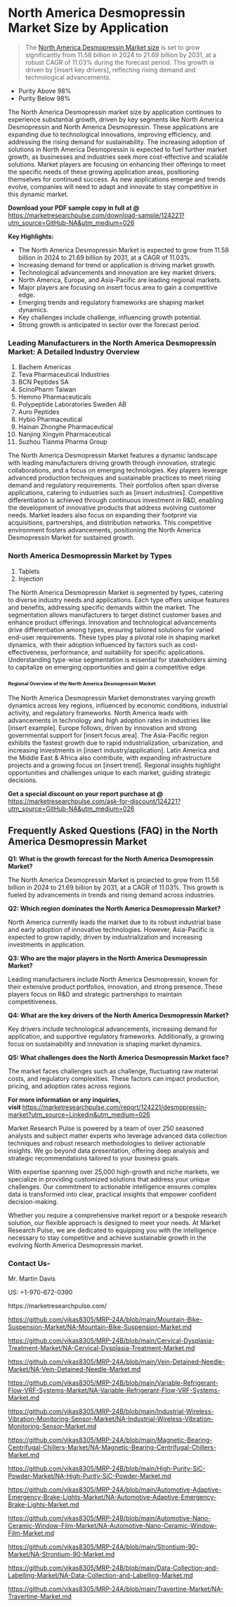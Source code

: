 <h1>North America Desmopressin Market&nbsp;Size by Application</h1><blockquote><p>The <a href="https://marketresearchpulse.com/download-sample/124221?utm_source=GitHub-NA&amp;utm_medium=026">North America Desmopressin Market size</a> is set to grow significantly from 11.58 billion in 2024 to 21.69 billion by 2031, at a robust CAGR of 11.03% during the forecast period. This growth is driven by [insert key drivers], reflecting rising demand and technological advancements.</p></blockquote><ul><li>Purity Above 98%<li> Purity Below 98%</li></ul><p>The North America Desmopressin market size by application continues to experience substantial growth, driven by key segments like North America Desmopressin and North America Desmopressin. These applications are expanding due to technological innovations, improving efficiency, and addressing the rising demand for sustainability. The increasing adoption of solutions in North America Desmopressin is expected to fuel further market growth, as businesses and industries seek more cost-effective and scalable solutions. Market players are focusing on enhancing their offerings to meet the specific needs of these growing application areas, positioning themselves for continued success. As new applications emerge and trends evolve, companies will need to adapt and innovate to stay competitive in this dynamic market.</p><p><strong>Download your PDF sample copy in full at @ </strong><a href="https://marketresearchpulse.com/download-sample/124221?utm_source=GitHub-NA&amp;utm_medium=026">https://marketresearchpulse.com/download-sample/124221?utm_source=GitHub-NA&amp;utm_medium=026</a></p><p><strong>Key Highlights: </strong></p><ul><li>The North America Desmopressin Market is expected to grow from 11.58 billion in 2024 to 21.69 billion by 2031, at a CAGR of 11.03%.</li><li>Increasing demand for trend or application is driving market growth.</li><li>Technological advancements and innovation are key market drivers.</li><li>North America, Europe, and Asia-Pacific are leading regional markets.</li><li>Major players are focusing on insert focus area to gain a competitive edge.</li><li>Emerging trends and regulatory frameworks are shaping market dynamics.</li><li>Key challenges include challenge, influencing growth potential.</li><li>Strong growth is anticipated in sector over the forecast period.</li></ul><h3>Leading Manufacturers in the North America Desmopressin Market: A Detailed Industry Overview</h3><ol><li>Bachem Americas</li><li>Teva Pharmaceutical Industries</li><li>BCN Peptides SA</li><li>ScinoPharm Taiwan</li><li>Hemmo Pharmaceuticals</li><li>Polypeptide Laboratories Sweden AB</li><li>Auro Peptides</li><li>Hybio Pharmaceutical</li><li>Hainan Zhonghe Pharmaceutical</li><li>Nanjing Xingyin Pharmaceutical</li><li>Suzhou Tianma Pharma Group</li></ol><div class="flex max-w-full flex-col flex-grow"><div class="min-h-8 text-message flex w-full flex-col items-end gap-2 whitespace-normal break-words [.text-message+&amp;]:mt-5" dir="auto" data-message-author-role="assistant" data-message-id="fd8432e4-4910-450d-b182-61b7bfb0a01f" data-message-model-slug="gpt-4o"><div class="flex w-full flex-col gap-1 empty:hidden first:pt-[3px]"><div class="markdown prose w-full break-words dark:prose-invert light"><p>The North America Desmopressin Market features a dynamic landscape with leading manufacturers driving growth through innovation, strategic collaborations, and a focus on emerging technologies. Key players leverage advanced production techniques and sustainable practices to meet rising demand and regulatory requirements. Their portfolios often span diverse applications, catering to industries such as [insert industries]. Competitive differentiation is achieved through continuous investment in R&amp;D, enabling the development of innovative products that address evolving customer needs. Market leaders also focus on expanding their footprint via acquisitions, partnerships, and distribution networks. This competitive environment fosters advancements, positioning the North America Desmopressin Market for sustained growth.</p></div></div></div></div><h3>North America Desmopressin Market by Types</h3><ol><li>Tablets<li> Injection</li></ol><div class="flex max-w-full flex-col flex-grow"><div class="min-h-8 text-message flex w-full flex-col items-end gap-2 whitespace-normal break-words [.text-message+&amp;]:mt-5" dir="auto" data-message-author-role="assistant" data-message-id="084470be-0bb7-4664-bddf-5156b4f41249" data-message-model-slug="gpt-4o-mini"><div class="flex w-full flex-col gap-1 empty:hidden first:pt-[3px]"><div class="markdown prose w-full break-words dark:prose-invert light"><p>The North America Desmopressin Market is segmented by types, catering to diverse industry needs and applications. Each type offers unique features and benefits, addressing specific demands within the market. The segmentation allows manufacturers to target distinct customer bases and enhance product offerings. Innovation and technological advancements drive differentiation among types, ensuring tailored solutions for varied end-user requirements. These types play a pivotal role in shaping market dynamics, with their adoption influenced by factors such as cost-effectiveness, performance, and suitability for specific applications. Understanding type-wise segmentation is essential for stakeholders aiming to capitalize on emerging opportunities and gain a competitive edge.</p></div></div></div></div><h3><span style="font-size: 11px;">Regional Overview of the North America Desmopressin Market</span></h3><div class="flex max-w-full flex-col flex-grow"><div class="min-h-8 text-message flex w-full flex-col items-end gap-2 whitespace-normal break-words [.text-message+&amp;]:mt-5" dir="auto" data-message-author-role="assistant" data-message-id="e9038762-ce64-4e30-91c9-9bd413514231" data-message-model-slug="gpt-4o-mini"><div class="flex w-full flex-col gap-1 empty:hidden first:pt-[3px]"><div class="markdown prose w-full break-words dark:prose-invert light"><p>The North America Desmopressin Market demonstrates varying growth dynamics across key regions, influenced by economic conditions, industrial activity, and regulatory frameworks. North America leads with advancements in technology and high adoption rates in industries like [insert example]. Europe follows, driven by innovation and strong governmental support for [insert focus area]. The Asia-Pacific region exhibits the fastest growth due to rapid industrialization, urbanization, and increasing investments in [insert industry/application]. Latin America and the Middle East &amp; Africa also contribute, with expanding infrastructure projects and a growing focus on [insert trend]. Regional insights highlight opportunities and challenges unique to each market, guiding strategic decisions.</p></div></div></div></div><p><strong>Get a special discount on your report purchase at @ </strong><a href="https://marketresearchpulse.com/ask-for-discount/124221?utm_source=GitHub-NA&amp;utm_medium=026">https://marketresearchpulse.com/ask-for-discount/124221?utm_source=GitHub-NA&amp;utm_medium=026</a></p><h2>Frequently Asked Questions (FAQ) in the North America Desmopressin Market</h2><p><strong>Q1: What is the growth forecast for the North America Desmopressin Market?</strong></p><p>The North America Desmopressin Market is projected to grow from 11.58 billion in 2024 to 21.69 billion by 2031, at a CAGR of 11.03%. This growth is fueled by advancements in trends and rising demand across industries.</p><p><strong>Q2: Which region dominates the North America Desmopressin Market?</strong></p><p>North America currently leads the market due to its robust industrial base and early adoption of innovative technologies. However, Asia-Pacific is expected to grow rapidly, driven by industrialization and increasing investments in application.</p><p><strong>Q3: Who are the major players in the North America Desmopressin Market?</strong></p><p>Leading manufacturers include North America Desmopressin, known for their extensive product portfolios, innovation, and strong presence. These players focus on R&amp;D and strategic partnerships to maintain competitiveness.</p><p><strong>Q4: What are the key drivers of the North America Desmopressin Market?</strong></p><p>Key drivers include technological advancements, increasing demand for application, and supportive regulatory frameworks. Additionally, a growing focus on sustainability and innovation is shaping market dynamics.</p><p><strong>Q5: What challenges does the North America Desmopressin Market face?</strong></p><p>The market faces challenges such as challenge, fluctuating raw material costs, and regulatory complexities. These factors can impact production, pricing, and adoption rates across regions.</p><p><strong>For more information or any inquiries, visit&nbsp;</strong><a href="https://marketresearchpulse.com/report/124221/desmopressin-market?utm_source=Linkedin&utm_medium=026">https://marketresearchpulse.com/report/124221/desmopressin-market?utm_source=Linkedin&utm_medium=026</a></p><p>Market Research Pulse is powered by a team of over 250 seasoned analysts and subject matter experts who leverage advanced data collection techniques and robust research methodologies to deliver actionable insights. We go beyond data presentation, offering deep analysis and strategic recommendations tailored to your business goals.</p><p>With expertise spanning over 25,000 high-growth and niche markets, we specialize in providing customized solutions that address your unique challenges. Our commitment to actionable intelligence ensures complex data is transformed into clear, practical insights that empower confident decision-making.</p><p>Whether you require a comprehensive market report or a bespoke research solution, our flexible approach is designed to meet your needs. At Market Research Pulse, we are dedicated to equipping you with the intelligence necessary to stay competitive and achieve sustainable growth in the evolving North America Desmopressin market.</p><h3><strong>Contact Us-</strong></h3><p>Mr. Martin Davis</p><p>US: +1-970-672-0390</p><p>https://marketresearchpulse.com/</p><p><a href="https://github.com/vikas8305/MRP-24A/blob/main/Mountain-Bike-Suspension-Market/NA-Mountain-Bike-Suspension-Market.md">https://github.com/vikas8305/MRP-24A/blob/main/Mountain-Bike-Suspension-Market/NA-Mountain-Bike-Suspension-Market.md</a></p><p><a href="https://github.com/vikas8305/MRP-24B/blob/main/Cervical-Dysplasia-Treatment-Market/NA-Cervical-Dysplasia-Treatment-Market.md">https://github.com/vikas8305/MRP-24B/blob/main/Cervical-Dysplasia-Treatment-Market/NA-Cervical-Dysplasia-Treatment-Market.md</a></p><p><a href="https://github.com/vikas8305/MRP-24A/blob/main/Vein-Detained-Needle-Market/NA-Vein-Detained-Needle-Market.md">https://github.com/vikas8305/MRP-24A/blob/main/Vein-Detained-Needle-Market/NA-Vein-Detained-Needle-Market.md</a></p><p><a href="https://github.com/vikas8305/MRP-24B/blob/main/Variable-Refrigerant-Flow-VRF-Systems-Market/NA-Variable-Refrigerant-Flow-VRF-Systems-Market.md">https://github.com/vikas8305/MRP-24B/blob/main/Variable-Refrigerant-Flow-VRF-Systems-Market/NA-Variable-Refrigerant-Flow-VRF-Systems-Market.md</a></p><p><a href="https://github.com/vikas8305/MRP-24B/blob/main/Industrial-Wireless-Vibration-Monitoring-Sensor-Market/NA-Industrial-Wireless-Vibration-Monitoring-Sensor-Market.md">https://github.com/vikas8305/MRP-24B/blob/main/Industrial-Wireless-Vibration-Monitoring-Sensor-Market/NA-Industrial-Wireless-Vibration-Monitoring-Sensor-Market.md</a></p><p><a href="https://github.com/vikas8305/MRP-24A/blob/main/Magnetic-Bearing-Centrifugal-Chillers-Market/NA-Magnetic-Bearing-Centrifugal-Chillers-Market.md">https://github.com/vikas8305/MRP-24A/blob/main/Magnetic-Bearing-Centrifugal-Chillers-Market/NA-Magnetic-Bearing-Centrifugal-Chillers-Market.md</a></p><p><a href="https://github.com/vikas8305/MRP-24B/blob/main/High-Purity-SiC-Powder-Market/NA-High-Purity-SiC-Powder-Market.md">https://github.com/vikas8305/MRP-24B/blob/main/High-Purity-SiC-Powder-Market/NA-High-Purity-SiC-Powder-Market.md</a></p><p><a href="https://github.com/vikas8305/MRP-24A/blob/main/Automotive-Adaptive-Emergency-Brake-Lights-Market/NA-Automotive-Adaptive-Emergency-Brake-Lights-Market.md">https://github.com/vikas8305/MRP-24A/blob/main/Automotive-Adaptive-Emergency-Brake-Lights-Market/NA-Automotive-Adaptive-Emergency-Brake-Lights-Market.md</a></p><p><a href="https://github.com/vikas8305/MRP-24B/blob/main/Automotive-Nano-Ceramic-Window-Film-Market/NA-Automotive-Nano-Ceramic-Window-Film-Market.md">https://github.com/vikas8305/MRP-24B/blob/main/Automotive-Nano-Ceramic-Window-Film-Market/NA-Automotive-Nano-Ceramic-Window-Film-Market.md</a></p><p><a href="https://github.com/vikas8305/MRP-24A/blob/main/Strontium-90-Market/NA-Strontium-90-Market.md">https://github.com/vikas8305/MRP-24A/blob/main/Strontium-90-Market/NA-Strontium-90-Market.md</a></p><p><a href="https://github.com/vikas8305/MRP-24B/blob/main/Data-Collection-and-Labelling-Market/NA-Data-Collection-and-Labelling-Market.md">https://github.com/vikas8305/MRP-24B/blob/main/Data-Collection-and-Labelling-Market/NA-Data-Collection-and-Labelling-Market.md</a></p><p><a href="https://github.com/vikas8305/MRP-24A/blob/main/Travertine-Market/NA-Travertine-Market.md">https://github.com/vikas8305/MRP-24A/blob/main/Travertine-Market/NA-Travertine-Market.md</a></p>

